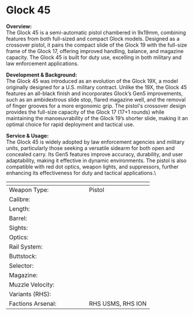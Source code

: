 # Glock 45

**Overview:**\
The Glock 45 is a semi-automatic pistol chambered in 9x19mm, combining features from both full-sized and compact Glock models. Designed as a crossover pistol, it pairs the compact slide of the Glock 19 with the full-size frame of the Glock 17, offering improved handling, balance, and magazine capacity. The Glock 45 is built for duty use, excelling in both military and law enforcement applications.

**Development & Background:**\
The Glock 45 was introduced as an evolution of the Glock 19X, a model originally designed for a U.S. military contract. Unlike the 19X, the Glock 45 features an all-black finish and incorporates Glock’s Gen5 improvements, such as an ambidextrous slide stop, flared magazine well, and the removal of finger grooves for a more ergonomic grip. The pistol's crossover design provides the full-size capacity of the Glock 17 (17+1 rounds) while maintaining the manoeuvrability of the Glock 19’s shorter slide, making it an optimal choice for rapid deployment and tactical use.

**Service & Usage:**\
The Glock 45 is widely adopted by law enforcement agencies and military units, particularly those seeking a versatile sidearm for both open and concealed carry. Its Gen5 features improve accuracy, durability, and user adaptability, making it effective in dynamic environments. The pistol is also compatible with red dot optics, weapon lights, and suppressors, further enhancing its effectiveness for duty and tactical applications.\




<table><thead><tr><th width="203"></th><th></th></tr></thead><tbody><tr><td>Weapon Type:</td><td>Pistol</td></tr><tr><td>Calibre:</td><td></td></tr><tr><td>Length:</td><td></td></tr><tr><td>Barrel:</td><td></td></tr><tr><td>Sights:</td><td></td></tr><tr><td>Optics:</td><td></td></tr><tr><td>Rail System:</td><td></td></tr><tr><td>Buttstock:</td><td></td></tr><tr><td>Selector:</td><td></td></tr><tr><td>Magazine:</td><td></td></tr><tr><td>Muzzle Velocity:</td><td></td></tr><tr><td>Variants (RHS):</td><td></td></tr><tr><td>Factions Arsenal:</td><td>RHS USMS, RHS ION</td></tr></tbody></table>

